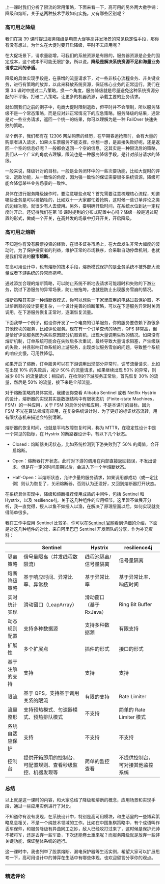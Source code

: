 <p data-nodeid="42138">上一课时我们分析了限流的常用策略，下面来看一下，高可用的另外两大撒手锏：降级和熔断，关于这两种技术手段如何实施，又有哪些区别呢？</p>
<h3 data-nodeid="42139">高可用之降级</h3>
<p data-nodeid="42140">我们在第 39 课时提过服务降级是电商大促等高并发场景的常见稳定性手段，那你有没有想过，为什么在大促时要开启降级，平时不去应用呢？</p>
<p data-nodeid="42141">在大促场景下，请求量剧增，可我们的系统资源是有限的，服务器资源是企业的固定成本，这个成本不可能无限扩张，所以说，<strong data-nodeid="42244">降级是解决系统资源不足和海量业务请求之间的矛盾</strong>。</p>
<p data-nodeid="42142">降级的具体实现手段是，在暴增的流量请求下，对一些非核心流程业务、非关键业务，进行有策略的放弃，以此来释放系统资源，保证核心业务的正常运行。我们在第 34 课时中提过二八策略，换一个角度，服务降级就是尽量避免这种系统资源分配的不平衡，打破二八策略，让更多的机器资源，承载主要的业务请求。</p>
<p data-nodeid="42143">就如同我们之前的例子中，电商大促时限制退款，但平时并不会限制，所以服务降级不是一个常态策略，而是应对非正常情况下的应急策略。服务降级的结果，通常是对一些业务请求，返回一个统一的结果，你可以理解为是一种 FailOver 快速失败的策略。</p>
<p data-nodeid="42144">举个例子，我们都有在 12306 网站购票的经历，在早期春运抢票时，会有大量的购票者进入请求，如果火车票服务不能支撑，你想一想，是直接失败好呢，还是返回一个空的信息好呢？一般都会返回一个空的信息，这其实是一种限流后的策略，我们从一个广义的角度去理解，限流也是一种服务降级手段，是针对部分请求的降级。</p>
<p data-nodeid="42145">一般来说，降级针对的目标，一般是业务闭环中的一些次要功能，比如大促时的评论、退款功能，从一致性的角度，因为强一致性的保证需要很多系统资源，降级可能会降低某些业务场景的一致性。</p>
<p data-nodeid="42146">具体在进行服务降级操作时，要注意哪些点呢？首先需要注意梳理核心流程，知道哪些业务是可以被牺牲的，比如双十一大家都忙着抢购，这时候一些订单评论之类的边缘功能，就很少有人去使用。另外，要明确开启时间，在系统水位到达一定程度时开启。还记得我们在第 16 课时提到的分布式配置中心吗？降级一般是通过配置的形式，做成一个开关，在高并发的场景中打开开关，开启降级。</p>
<h3 data-nodeid="42147">高可用之熔断</h3>
<p data-nodeid="42148">不知道你有没有股票投资的经验，在很多证券市场上，在大盘发生非常大幅度的波动时，为了保护投资者的利益，维护正常的市场秩序，会采取自动停盘机制，也就是我们常说的<strong data-nodeid="42256">股市熔断</strong>。</p>
<p data-nodeid="42149">在高可用设计中，也有熔断的技术手段，熔断模式保护的是业务系统不被外部大流量或者下游系统的异常而拖垮。</p>
<p data-nodeid="42150">通过添加合理的熔断策略，可以防止系统不断地去请求可能超时和失败的下游业务，跳过下游服务的异常场景，防止被拖垮，也就是防止出现服务雪崩的情况。</p>
<p data-nodeid="42151">熔断策略其实是一种熔断器模式，你可以想象一下家里应用的电路过载保护器，不过熔断器的设计要更复杂，一个设计完善的熔断策略，可以在下游服务异常时关闭调用，在下游服务恢复正常时，逐渐恢复流量。</p>
<p data-nodeid="42152">下面我举一个例子，假设你开发了一个电商的订单服务，你的服务要依赖下游很多其他模块的服务，比如评论服务。现在有一个订单查询的场景，QPS 非常高，但是恰好评论服务因为某些原因部分机器宕机，出现大量调用失败的情况。如果没有熔断机制，订单系统可能会在失败后多次重试，最终导致大量请求阻塞，产生级联的失败，并且影响订单系统的上游服务，出现类似服务雪崩的问题，导致整个系统的响应变慢，可用性降低。</p>
<p data-nodeid="42153">如果开启了熔断，订单服务可以在下游调用出现部分异常时，调节流量请求，比如在出现 10% 的失败后，减少 50% 的流量请求，如果继续出现 50% 的异常，则减少 80% 的流量请求；相应的，在检测的下游服务正常后，首先恢复 30% 的流量，然后是 50% 的流量，接下来是全部流量。</p>
<p data-nodeid="42154">对于熔断策略的具体实现，我建议你查看 Alibaba Sentinel 或者 Netflix Hystrix 的设计，熔断器的实现其实是数据结构中有限状态机（Finite-state Machines，FSM）的一种应用，关于 FSM 的具体分析和应用，不是本课时的目标，因为 FSM 不光在算法领域有应用，在复杂系统设计时，为了更好的标识状态流转，用有限状态机来描述会特别清晰。</p>
<p data-nodeid="42155">熔断器的恢复时间，也就是平均故障恢复时间，称为 MTTR，在稳定性设计中是一个常见的指标，在 Hystrix 的断路器设计中，有以下几个状态。</p>
<ul data-nodeid="42156">
<li data-nodeid="42157">
<p data-nodeid="42158">Closed：熔断器关闭状态，比如系统检测到下游失败到了 50% 的阈值，会开启熔断。</p>
</li>
<li data-nodeid="42159">
<p data-nodeid="42160">Open：熔断器打开状态，此时对下游的调用在内部直接返回错误，不发出请求，但是在一定的时间周期以后，会进入下一个半熔断状态。</p>
</li>
<li data-nodeid="42161">
<p data-nodeid="42162">Half-Open：半熔断状态，允许少量的服务请求，如果调用都成功（或一定比例）则认为恢复了，关闭熔断器，否则认为还没好，又回到熔断器打开状态。</p>
</li>
</ul>
<p data-nodeid="42163">在系统具体实现中，降级和熔断推荐使用成熟的中间件，包括 Sentinel 和 Hystrix，以及 resilience4j，关于这几种组件的应用细节，这里暂不做展开分析，我一直觉得，授人以鱼不如授人以渔，在解决了原理层面以后，如何实现就变得简单很多。</p>
<p data-nodeid="42164">我在工作中应用 Sentinel 比较多，你可以在<a href="https://github.com/alibaba/Sentinel/wiki/%E4%BB%8B%E7%BB%8D" data-nodeid="42271">Sentinel 官网</a>看到详细的介绍，下面是对这几种组件的对比，来自阿里巴巴 Sentinel 开发团队的分享，作为补充资料：</p>
<table data-nodeid="42166">
<thead data-nodeid="42167">
<tr data-nodeid="42168">
<th data-nodeid="42170"></th>
<th data-org-content="Sentinel" data-nodeid="42171">Sentinel</th>
<th data-org-content="Hystrix" data-nodeid="42172">Hystrix</th>
<th data-org-content="resilience4j" data-nodeid="42173">resilience4j</th>
</tr>
</thead>
<tbody data-nodeid="42178">
<tr data-nodeid="42179">
<td data-org-content="隔离策略" data-nodeid="42180">隔离策略</td>
<td data-org-content="信号量隔离（并发线程数限流）" data-nodeid="42181">信号量隔离（并发线程数限流）</td>
<td data-org-content="线程池隔离/信号量隔离" data-nodeid="42182">线程池隔离/信号量隔离</td>
<td data-org-content="信号量隔离" data-nodeid="42183">信号量隔离</td>
</tr>
<tr data-nodeid="42184">
<td data-org-content="熔断降级策略" data-nodeid="42185">熔断降级策略</td>
<td data-org-content="基于响应时间、异常比率、异常数" data-nodeid="42186">基于响应时间、异常比率、异常数</td>
<td data-org-content="基于异常比率" data-nodeid="42187">基于异常比率</td>
<td data-org-content="基于异常比率、响应时间" data-nodeid="42188">基于异常比率、响应时间</td>
</tr>
<tr data-nodeid="42189">
<td data-org-content="实时统计实现" data-nodeid="42190">实时统计实现</td>
<td data-org-content="滑动窗口（LeapArray）" data-nodeid="42191">滑动窗口（LeapArray）</td>
<td data-org-content="滑动窗口（基于 RxJava）" data-nodeid="42192">滑动窗口（基于 RxJava）</td>
<td data-org-content="Ring Bit Buffer" data-nodeid="42193">Ring Bit Buffer</td>
</tr>
<tr data-nodeid="42194">
<td data-org-content="动态规则配置" data-nodeid="42195">动态规则配置</td>
<td data-org-content="支持多种数据源" data-nodeid="42196">支持多种数据源</td>
<td data-org-content="支持多种数据源" data-nodeid="42197">支持多种数据源</td>
<td data-org-content="有限支持" data-nodeid="42198">有限支持</td>
</tr>
<tr data-nodeid="42199">
<td data-org-content="扩展性" data-nodeid="42200">扩展性</td>
<td data-org-content="多个扩展点" data-nodeid="42201">多个扩展点</td>
<td data-org-content="插件的形式" data-nodeid="42202">插件的形式</td>
<td data-org-content="接口的形式" data-nodeid="42203">接口的形式</td>
</tr>
<tr data-nodeid="42204">
<td data-org-content="基于注解的支持" data-nodeid="42205">基于注解的支持</td>
<td data-org-content="支持" data-nodeid="42206">支持</td>
<td data-org-content="支持" data-nodeid="42207">支持</td>
<td data-org-content="支持" data-nodeid="42208">支持</td>
</tr>
<tr data-nodeid="42209">
<td data-org-content="限流" data-nodeid="42210">限流</td>
<td data-org-content="基于 QPS，支持基于调用关系的限流" data-nodeid="42211">基于 QPS，支持基于调用关系的限流</td>
<td data-org-content="有限的支持" data-nodeid="42212">有限的支持</td>
<td data-org-content="Rate Limiter" data-nodeid="42213">Rate Limiter</td>
</tr>
<tr data-nodeid="42214">
<td data-org-content="流量整形" data-nodeid="42215">流量整形</td>
<td data-org-content="支持预热模式、匀速器模式、预热排队模式" data-nodeid="42216">支持预热模式、匀速器模式、预热排队模式</td>
<td data-org-content="不支持" data-nodeid="42217">不支持</td>
<td data-org-content="简单的 Rate Limiter 模式" data-nodeid="42218">简单的 Rate Limiter 模式</td>
</tr>
<tr data-nodeid="42219">
<td data-org-content="系统自适应保护" data-nodeid="42220">系统自适应保护</td>
<td data-org-content="支持" data-nodeid="42221">支持</td>
<td data-org-content="不支持" data-nodeid="42222">不支持</td>
<td data-org-content="不支持" data-nodeid="42223">不支持</td>
</tr>
<tr data-nodeid="42224">
<td data-org-content="控制台" data-nodeid="42225">控制台</td>
<td data-org-content="提供开箱即用的控制台，可配置规则、查看秒级监控、机器发现等" data-nodeid="42226">提供开箱即用的控制台，可配置规则、查看秒级监控、机器发现等</td>
<td data-org-content="简单的监控查看" data-nodeid="42227">简单的监控查看</td>
<td data-org-content="不提供控制台，可对接其他监控系统" data-nodeid="42228">不提供控制台，可对接其他监控系统</td>
</tr>
</tbody>
</table>
<h3 data-nodeid="42229">总结</h3>
<p data-nodeid="42230">以上就是这一课时的内容，和大家总结了降级和熔断的概念，应用场景和实现手段，通过一些应用实例进行了对比。</p>
<p data-nodeid="42231">不知道你有没有发现，在系统设计中，特别是高可用模块，和生活里的一些博弈策略息息相关，不是一个纯技术领域的工作。比如在中国象棋策略中，有个成语叫作丢车保帅，和服务降级有异曲同工之妙，敌人已经攻打过来了，这时候是保护元帅不被将军，还是丢弃一些军备，下次还能卷土重来呢？而服务降级就是放弃一些非关键功能，保证整体系统的运行。</p>
<p data-nodeid="42232">这一课时中，我也列举了股票熔断、漏电保护器等生活实例，希望大家可以扩展思考一下，高可用设计中的博弈在生活中有哪些体现，也欢迎留言分享你的观点。</p>

---

### 精选评论


